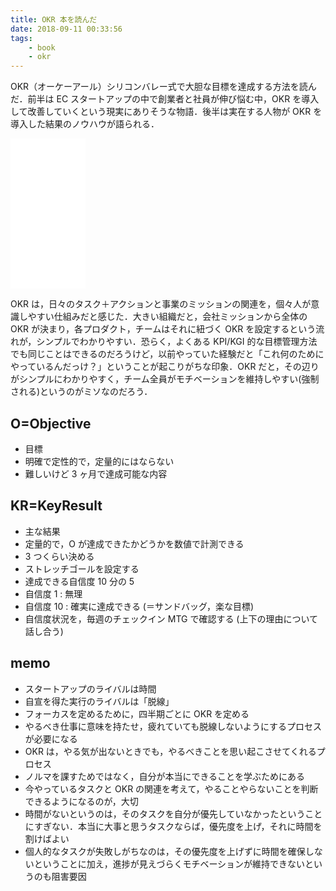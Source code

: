 ```yaml
---
title: OKR 本を読んだ
date: 2018-09-11 00:33:56
tags:
	- book
	- okr
---
```


OKR（オーケーアール）シリコンバレー式で大胆な目標を達成する方法を読んだ．前半は EC スタートアップの中で創業者と社員が伸び悩む中，OKR を導入して改善していくという現実にありそうな物語．後半は実在する人物が OKR を導入した結果のノウハウが語られる．

<iframe style="width:120px;height:240px;" marginwidth="0" marginheight="0" scrolling="no" frameborder="0" src="//rcm-fe.amazon-adsystem.com/e/cm?lt1=_blank&bc1=000000&IS2=1&bg1=FFFFFF&fc1=000000&lc1=0000FF&t=tanakayutaroa-22&language=ja_JP&o=9&p=8&l=as4&m=amazon&f=ifr&ref=as_ss_li_til&asins=B07B2R1ZDL&linkId=0471fd6a18c096dc800d965f997d19a5"></iframe>

OKR は，日々のタスク＋アクションと事業のミッションの関連を，個々人が意識しやすい仕組みだと感じた．大きい組織だと，会社ミッションから全体の OKR が決まり，各プロダクト，チームはそれに紐づく OKR を設定するという流れが，シンプルでわかりやすい．恐らく，よくある KPI/KGI 的な目標管理方法でも同じことはできるのだろうけど，以前やっていた経験だと「これ何のためにやっているんだっけ？」ということが起こりがちな印象．OKR だと，その辺りがシンプルにわかりやすく，チーム全員がモチベーションを維持しやすい(強制される)というのがミソなのだろう．

## O=Objective

- 目標
- 明確で定性的で，定量的にはならない
- 難しいけど 3 ヶ月で達成可能な内容


## KR=KeyResult

- 主な結果
- 定量的で，O が達成できたかどうかを数値で計測できる
- 3 つくらい決める
- ストレッチゴールを設定する
- 達成できる自信度 10 分の 5
- 自信度 1 : 無理
- 自信度 10 : 確実に達成できる (＝サンドバッグ，楽な目標)
- 自信度状況を，毎週のチェックイン MTG で確認する (上下の理由について話し合う)

## memo

- スタートアップのライバルは時間
- 自宣を得た実行のライバルは「脱線」
- フォーカスを定めるために，四半期ごとに OKR を定める
- やるべき仕事に意味を持たせ，疲れていても脱線しないようにするプロセスが必要になる
- OKR は，やる気が出ないときでも，やるべきことを思い起こさせてくれるプロセス
- ノルマを課すためではなく，自分が本当にできることを学ぶためにある
- 今やっているタスクと OKR の関連を考えて，やることやらないことを判断できるようになるのが，大切
- 時間がないというのは，そのタスクを自分が優先していなかったということにすぎない．本当に大事と思うタスクならば，優先度を上げ，それに時間を割けばよい
- 個人的なタスクが失敗しがちなのは，その優先度を上げずに時間を確保しないということに加え，進捗が見えづらくモチベーションが維持できないというのも阻害要因


